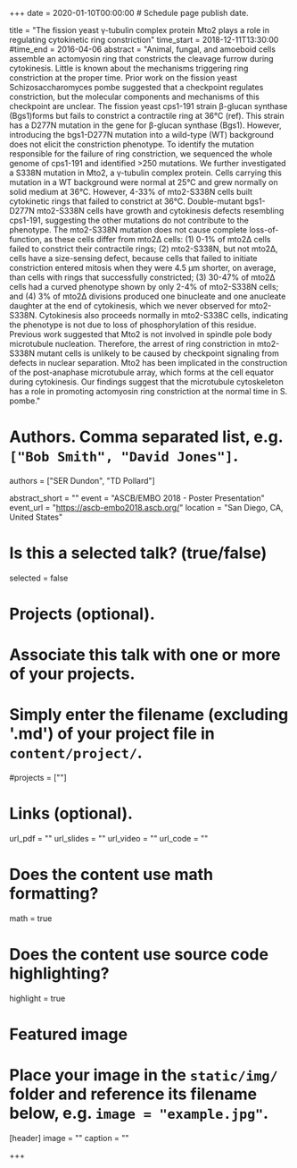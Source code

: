 +++
date = 2020-01-10T00:00:00  # Schedule page publish date.

title = "The fission yeast γ-tubulin complex protein Mto2 plays a role in regulating cytokinetic ring constriction"
time_start = 2018-12-11T13:30:00
#time_end = 2016-04-06
abstract = "Animal, fungal, and amoeboid cells assemble an actomyosin ring that constricts the cleavage furrow during cytokinesis. Little is known about the mechanisms triggering ring constriction at the proper time. Prior work on the fission yeast Schizosaccharomyces pombe suggested that a checkpoint regulates constriction, but the molecular components and mechanisms of this checkpoint are unclear. The fission yeast cps1-191 strain β-glucan synthase (Bgs1)forms but fails to constrict a contractile ring at 36°C (ref). This strain has a D277N mutation in the gene for β-glucan synthase (Bgs1). However, introducing the bgs1-D277N mutation into a wild-type (WT) background does not elicit the constriction phenotype. To identify the mutation responsible for the failure of ring constriction, we sequenced the whole genome of cps1-191 and identified >250 mutations. We further investigated a S338N mutation in Mto2, a γ-tubulin complex protein. Cells carrying this mutation in a WT background were normal at 25°C and grew normally on solid medium at 36°C. However, 4-33% of mto2-S338N cells built cytokinetic rings that failed to constrict at 36°C. Double-mutant bgs1-D277N mto2-S338N cells have growth and cytokinesis defects resembling cps1-191, suggesting the other mutations do not contribute to the phenotype. The mto2-S338N mutation does not cause complete loss-of-function, as these cells differ from mto2Δ cells: (1) 0-1% of mto2Δ cells failed to constrict their contractile rings; (2) mto2-S338N, but not mto2Δ, cells have a size-sensing defect, because cells that failed to initiate constriction entered mitosis when they were 4.5 μm shorter, on average, than cells with rings that successfully constricted; (3) 30-47% of mto2Δ cells had a curved phenotype shown by only 2-4% of mto2-S338N cells; and (4) 3% of mto2Δ divisions produced one binucleate and one anucleate daughter at the end of cytokinesis, which we never observed for mto2-S338N. Cytokinesis also proceeds normally in mto2-S338C cells, indicating the phenotype is not due to loss of phosphorylation of this residue. Previous work suggested that Mto2 is not involved in spindle pole body microtubule nucleation. Therefore, the arrest of ring constriction in mto2-S338N mutant cells is unlikely to be caused by checkpoint signaling from defects in nuclear separation. Mto2 has been implicated in the construction of the post-anaphase microtubule array, which forms at the cell equator during cytokinesis. Our findings suggest that the microtubule cytoskeleton has a role in promoting actomyosin ring constriction at the normal time in S. pombe."

# Authors. Comma separated list, e.g. `["Bob Smith", "David Jones"]`.
authors = ["SER Dundon", "TD Pollard"]

abstract_short = ""
event = "ASCB/EMBO 2018 - Poster Presentation"
event_url = "https://ascb-embo2018.ascb.org/"
location = "San Diego, CA, United States"

# Is this a selected talk? (true/false)
selected = false

# Projects (optional).
#   Associate this talk with one or more of your projects.
#   Simply enter the filename (excluding '.md') of your project file in `content/project/`.
#projects = [""]

# Links (optional).
url_pdf = ""
url_slides = ""
url_video = ""
url_code = ""

# Does the content use math formatting?
math = true

# Does the content use source code highlighting?
highlight = true

# Featured image
# Place your image in the `static/img/` folder and reference its filename below, e.g. `image = "example.jpg"`.
[header]
image = ""
caption = ""

+++
